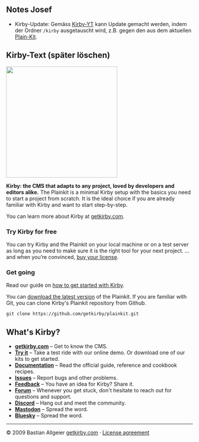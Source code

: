 ## Notes Josef

- Kirby-Update: Gemäss [Kirby-YT](https://youtu.be/lLQZd64uvPs?si=-g7lFIqJWn64ZaXe&t=147) kann Update gemacht werden, indem der Ordner `/kirby` ausgetauscht wird, z.B. gegen den aus dem aktuellen [Plain-Kit](https://getkirby.com/try).

## Kirby-Text (später löschen)

<img src="http://getkirby.com/assets/images/github/plainkit.jpg" width="300">

**Kirby: the CMS that adapts to any project, loved by developers and editors alike.**
The Plainkit is a minimal Kirby setup with the basics you need to start a project from scratch. It is the ideal choice if you are already familiar with Kirby and want to start step-by-step.

You can learn more about Kirby at [getkirby.com](https://getkirby.com).

### Try Kirby for free

You can try Kirby and the Plainkit on your local machine or on a test server as long as you need to make sure it is the right tool for your next project. … and when you’re convinced, [buy your license](https://getkirby.com/buy).

### Get going

Read our guide on [how to get started with Kirby](https://getkirby.com/docs/guide/quickstart).

You can [download the latest version](https://github.com/getkirby/plainkit/archive/main.zip) of the Plainkit.
If you are familiar with Git, you can clone Kirby's Plainkit repository from Github.

    git clone https://github.com/getkirby/plainkit.git

## What's Kirby?

-   **[getkirby.com](https://getkirby.com)** – Get to know the CMS.
-   **[Try it](https://getkirby.com/try)** – Take a test ride with our online demo. Or download one of our kits to get started.
-   **[Documentation](https://getkirby.com/docs/guide)** – Read the official guide, reference and cookbook recipes.
-   **[Issues](https://github.com/getkirby/kirby/issues)** – Report bugs and other problems.
-   **[Feedback](https://feedback.getkirby.com)** – You have an idea for Kirby? Share it.
-   **[Forum](https://forum.getkirby.com)** – Whenever you get stuck, don't hesitate to reach out for questions and support.
-   **[Discord](https://chat.getkirby.com)** – Hang out and meet the community.
-   **[Mastodon](https://mastodon.social/@getkirby)** – Spread the word.
-   **[Bluesky](https://bsky.app/profile/getkirby.com)** – Spread the word.

---

© 2009 Bastian Allgeier
[getkirby.com](https://getkirby.com) · [License agreement](https://getkirby.com/license)

